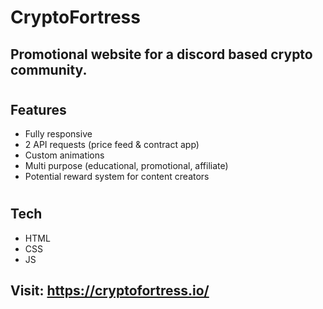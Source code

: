 # CryptoFortress

## Promotional website for a discord based crypto community.

#

## Features

- Fully responsive
- 2 API requests (price feed & contract app)
- Custom animations
- Multi purpose (educational, promotional, affiliate)
- Potential reward system for content creators

#

## Tech

- HTML
- CSS
- JS

## Visit: https://cryptofortress.io/
